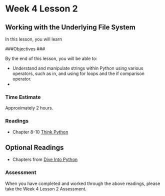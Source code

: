 # Week 4 Lesson 2 #
## Working with the Underlying File System ##

In this lesson, you will learn

###Objectives ###

By the end of this lesson, you will be able to:

- Understand and manipulate strings within Python using various operators, such as in, and using for loops and the if comparison operator.
- 

### Time Estimate ###

Approximately 2 hours.

### Readings ####

- Chapter 8-10 [Think Python](http://faculty.stedwards.edu/mikek/python/thinkpython.pdf)

## Optional Readings ##

- Chapters  from [Dive Into Python](http://www.diveintopython3.net/index.html)


### Assessment ###

When you have completed and worked through the above readings, please take the Week 4 Lesson 2 Assessment.
